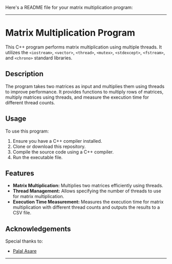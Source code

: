 Here's a README file for your matrix multiplication program:

---

# Matrix Multiplication Program

This C++ program performs matrix multiplication using multiple threads. It utilizes the `<iostream>`, `<vector>`, `<thread>`, `<mutex>`, `<stdexcept>`, `<fstream>`, and `<chrono>` standard libraries.

## Description

The program takes two matrices as input and multiplies them using threads to improve performance. It provides functions to multiply rows of matrices, multiply matrices using threads, and measure the execution time for different thread counts.

## Usage

To use this program:

1. Ensure you have a C++ compiler installed.
2. Clone or download this repository.
3. Compile the source code using a C++ compiler.
4. Run the executable file.

## Features

- **Matrix Multiplication:** Multiplies two matrices efficiently using threads.
- **Thread Management:** Allows specifying the number of threads to use for matrix multiplication.
- **Execution Time Measurement:** Measures the execution time for matrix multiplication with different thread counts and outputs the results to a CSV file.


## Acknowledgements

Special thanks to:
- [Palal Asare](https://github.com/P-Asare)

---
